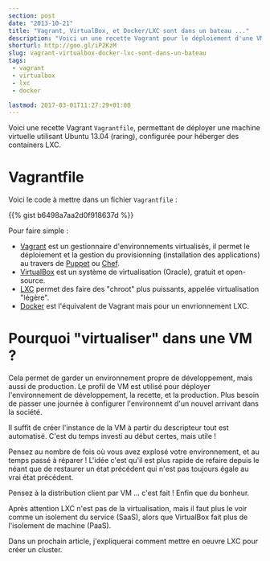 ```yaml
---
section: post
date: "2013-10-21"
title: "Vagrant, VirtualBox, et Docker/LXC sont dans un bateau ..."
description: "Voici un une recette Vagrant pour le déploiement d'une VM configurée avec Docker / LXC"
shorturl: http://goo.gl/iP2KzM
slug: vagrant-virtualbox-docker-lxc-sont-dans-un-bateau
tags:
 - vagrant
 - virtualbox
 - lxc
 - docker

lastmod: 2017-03-01T11:27:29+01:00
---
```


Voici une recette Vagrant `Vagrantfile`, permettant de déployer une machine virtuelle utilisant Ubuntu 13.04 (raring), configurée pour héberger des containers LXC.

# Vagrantfile

Voici le code à mettre dans un fichier `Vagrantfile` :

{{% gist b6498a7aa2d0f918637d %}}

Pour faire simple :

  * [Vagrant](http://www.vagrantup.com/) est un gestionnaire d'environnements virtualisés, il permet le déploiement et la gestion du provisionning (installation des applications) au travers de [Puppet](http://puppetlabs.com/) ou [Chef](http://www.opscode.com/chef/).
  * [VirtualBox](https://www.virtualbox.org/) est un système de virtualisation (Oracle), gratuit et open-source.
  * [LXC](http://linuxcontainers.org/) permet des faire des "chroot" plus puissants, appelée virtualisation "légère".
  * [Docker](https://www.docker.io/) est l'équivalent de Vagrant mais pour un envrionnement LXC.

# Pourquoi "virtualiser" dans une VM ?

Cela permet de garder un environnement propre de développement, mais aussi de production. Le profil de VM est utilisé pour déployer l'environnement de développement, la recette, et la production. Plus besoin de passer une journée à configurer l'environnemt d'un nouvel arrivant dans la société.

Il suffit de créer l'instance de la VM à partir du descripteur tout est automatisé. C'est du temps investi au début certes, mais utile !

Pensez au nombre de fois où vous avez explosé votre environnement, et au temps passé à réparer ! L'idée c'est qu'il est plus rapide de refaire depuis le néant que de restaurer un état précédent qui n'est pas toujours égale au vrai état précédent.

Pensez à la distribution client par VM ... c'est fait ! Enfin que du bonheur.

Après attention LXC n'est pas de la virtualisation, mais il faut plus le voir comme un isolement du service (SaaS), alors que VirtualBox fait plus de l'isolement de machine (PaaS).

Dans un prochain article, j'expliquerai comment mettre en oeuvre LXC pour créer un cluster.
